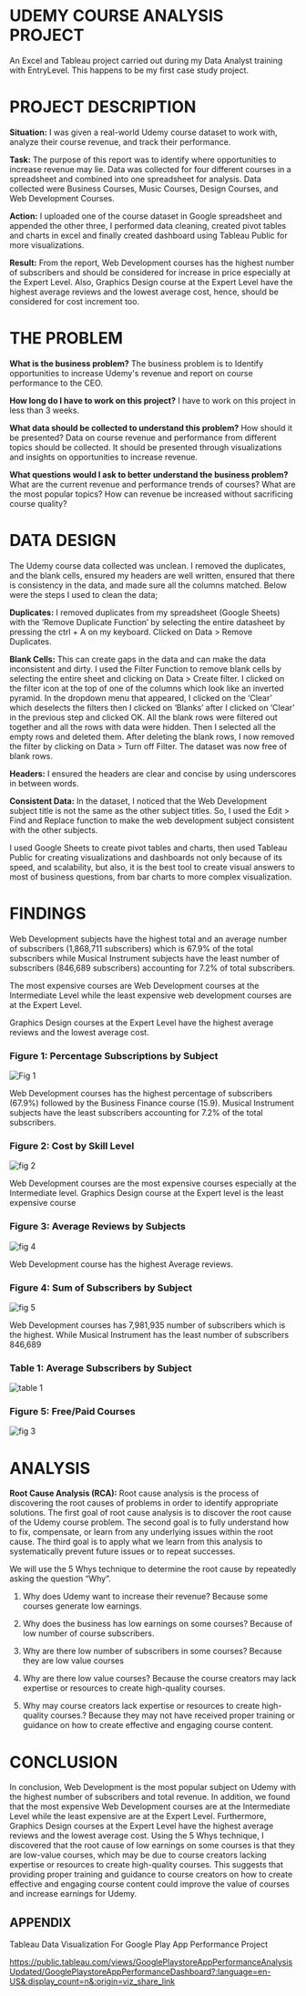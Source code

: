# UDEMY COURSE ANALYSIS PROJECT
An Excel and Tableau project carried out during my Data Analyst training with EntryLevel. This happens to be my first case study project.

# PROJECT DESCRIPTION

**Situation:** I was given a real-world Udemy course dataset to work with, analyze their course revenue, and track their performance. 

**Task:** The purpose of this report was to identify where opportunities to increase revenue may lie. Data was collected for four different courses in a spreadsheet and combined into one spreadsheet for analysis. Data collected were Business Courses, Music Courses, Design Courses, and Web Development Courses. 

**Action:** I uploaded one of the course dataset in Google spreadsheet and appended the other three, I performed data cleaning, created pivot tables and charts in excel and finally created dashboard using Tableau Public for more visualizations. 

**Result:** From the report, Web Development courses has the highest number of subscribers and should be considered for increase in price especially at the Expert Level. Also, Graphics Design course at the Expert Level have the highest average reviews and the lowest average cost, hence, should be considered for cost increment too.

# THE PROBLEM

**What is the business problem?** The business problem is to Identify opportunities to increase Udemy's revenue and report on course performance to the CEO.

**How long do I have to work on this project?** I have to work on this project in less than 3 weeks.

**What data should be collected to understand this problem?** How should it be presented? Data on course revenue and performance from different topics should be collected. It should be presented through visualizations and insights on opportunities to increase revenue.

**What questions would I ask to better understand the business problem?** What are the current revenue and performance trends of courses? What are the most popular topics? How can revenue be increased without sacrificing course quality?


# DATA DESIGN

The Udemy course data collected was unclean. I removed the duplicates, and the blank cells, ensured my headers are well written, ensured that there is consistency in the data, and made sure all the columns matched. Below were the steps I used to clean the data;

**Duplicates:**  I removed duplicates from my spreadsheet (Google Sheets) with the ‘Remove Duplicate Function’ by selecting the entire datasheet by pressing the ctrl + A on my keyboard. Clicked on Data > Remove Duplicates. 

**Blank Cells:** This can create gaps in the data and can make the data inconsistent and dirty. I used the Filter Function to remove blank cells by selecting the entire sheet and clicking on Data > Create filter. I clicked on the filter icon at the top of one of the columns which look like an inverted pyramid. In the dropdown menu that appeared, I clicked on the ‘Clear’ which deselects the filters then I clicked on ‘Blanks’ after I clicked on ‘Clear’ in the previous step and clicked OK. All the blank rows were filtered out together and all the rows with data were hidden. Then I selected all the empty rows and deleted them. After deleting the blank rows, I now removed the filter by clicking on Data > Turn off Filter. The dataset was now free of blank rows. 

**Headers:** I ensured the headers are clear and concise by using underscores in between words. 

**Consistent Data:** In the dataset, I noticed that the Web Development subject title is not the same as the other subject titles. So, I used the Edit > Find and Replace function to make the web development subject consistent with the other subjects.

I used Google Sheets to create pivot tables and charts, then used Tableau Public for creating visualizations and dashboards not only because of its speed, and scalability, but also, it is the best tool to create visual answers to most of business questions, from bar charts to more complex visualization.


# FINDINGS

Web Development subjects have the highest total and an average number of subscribers (1,868,711 subscribers) which is 67.9% of the total subscribers while Musical Instrument subjects have the least number of subscribers (846,689 subscribers) accounting for 7.2% of total subscribers.
     
The most expensive courses are Web Development courses at the Intermediate Level while the least expensive web development courses are at the Expert Level. 

Graphics Design courses at the Expert Level have the highest average reviews and the lowest average cost.



### Figure 1: Percentage Subscriptions by Subject

![Fig 1](https://user-images.githubusercontent.com/127628021/227483810-7bb4c91a-0ac4-4d1a-aeee-8a1f3be01941.png)

Web Development courses has the highest percentage of subscribers (67.9%) followed by the Business Finance course (15.9). Musical Instrument subjects have the least subscribers accounting for 7.2% of the total subscribers.

### Figure 2: Cost by Skill Level

![fig 2](https://user-images.githubusercontent.com/127628021/227483992-b8253235-a9f1-402a-94f4-ddc40e3d3ffa.png)

Web Development courses are the most expensive courses especially at the Intermediate level. Graphics Design course at the Expert level is the least expensive course

### Figure 3: Average Reviews by Subjects

![fig 4](https://user-images.githubusercontent.com/127628021/227484133-a5cef5fe-1794-44b8-9124-cc74d64a72e0.png)

Web Development course has the highest Average reviews.

### Figure 4: Sum of Subscribers by Subject

![fig 5](https://user-images.githubusercontent.com/127628021/227484371-251a59b6-31c2-4497-80d1-d07018ea7396.png)

Web Development courses has 7,981,935 number of subscribers which is the highest. While Musical Instrument has the least number of subscribers 846,689

### Table 1: Average Subscribers by Subject

![table 1](https://user-images.githubusercontent.com/127628021/227485147-e56afaf1-e1f2-41a9-9b14-2ca8442b4904.png)

### Figure 5: Free/Paid Courses

![fig 3](https://user-images.githubusercontent.com/127628021/227485336-ec63b0f8-0fad-4543-a3af-8c1c2463dfce.png)


# ANALYSIS

**Root Cause Analysis (RCA):** Root cause analysis is the process of discovering the root causes of problems in order to identify appropriate solutions. The first goal of root cause analysis is to discover the root cause of the Udemy course problem. The second goal is to fully understand how to fix, compensate, or learn from any underlying issues within the root cause. The third goal is to apply what we learn from this analysis to systematically prevent future issues or to repeat successes.

We will use the 5 Whys technique to determine the root cause by repeatedly asking the question “Why”.

1. Why does Udemy want to increase their revenue? Because some courses generate low earnings.

2. Why does the business has low earnings on some courses? Because of low number of course subscribers.

3. Why are there low number of subscribers in some courses? Because they are low value courses

4. Why are there low value courses? Because the course creators may lack expertise or resources to create high-quality courses.

5. Why may course creators lack expertise or resources to create high-quality courses.? Because they may not have received proper training or guidance on how to create effective and engaging course content.


# CONCLUSION

In conclusion, Web Development is the most popular subject on Udemy with the highest number of subscribers and total revenue. In addition, we found that the most expensive Web Development courses are at the Intermediate Level while the least expensive are at the Expert Level. Furthermore, Graphics Design courses at the Expert Level have the highest average reviews and the lowest average cost.
Using the 5 Whys technique, I discovered that the root cause of low earnings on some courses is that they are low-value courses, which may be due to course creators lacking expertise or resources to create high-quality courses. This suggests that providing proper training and guidance to course creators on how to create effective and engaging course content could improve the value of courses and increase earnings for Udemy.


## APPENDIX

Tableau Data Visualization For Google Play App Performance Project

https://public.tableau.com/views/GooglePlaystoreAppPerformanceAnalysisUpdated/GooglePlaystoreAppPerformanceDashboard?:language=en-US&:display_count=n&:origin=viz_share_link
